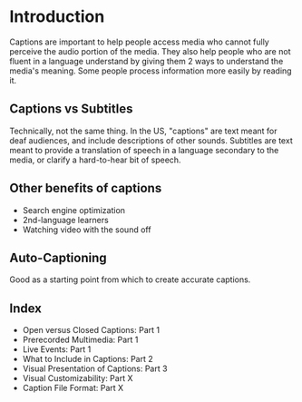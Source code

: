 # Introduction

Captions are important to help people access media who cannot fully perceive the audio portion of the media. They also help people who are not fluent in a language understand by giving them 2 ways to understand the media's meaning. Some people process information more easily by reading it.

## Captions vs Subtitles

Technically, not the same thing. In the US, "captions" are text meant for deaf audiences, and include descriptions of other sounds. Subtitles are text meant to provide a translation of speech in a language secondary to the media, or clarify a hard-to-hear bit of speech.

## Other benefits of captions

- Search engine optimization
- 2nd-language learners
- Watching video with the sound off

## Auto-Captioning

Good as a starting point from which to create accurate captions.

## Index

- Open versus Closed Captions: Part 1
- Prerecorded Multimedia: Part 1
- Live Events: Part 1
- What to Include in Captions: Part 2
- Visual Presentation of Captions: Part 3
- Visual Customizability: Part X
- Caption File Format: Part X